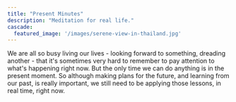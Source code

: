 ```yaml
---
title: "Present Minutes"
description: "Meditation for real life."
cascade:
  featured_image: '/images/serene-view-in-thailand.jpg'
---
```

We are all so busy living our lives - looking forward to something, dreading another - that it's sometimes very hard
to remember to pay attention to what's happening right now.  But the only time we can do anything is in the present
moment.  So although making plans for the future, and learning from our past, is really important, we still need
to be applying those lessons, in real time, right now.
